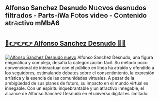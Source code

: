## Alfonso Sanchez Desnudo N𝚞𝚎vos desn𝚞dos filtr𝚊dos - Parts-iWa F𝚘tos vid𝚎o - C𝚘ntenido atr𝚊ctivo mMbA6

# <h2><a href="http://mb10p0.tromn.icu/?c=Alfonso+Sanchez+Desnudo">🔗👉👉👉 Alfonso Sanchez Desnudo 🔗🔗</a></h2>

[![Alfonso Sanchez Desnudo nuevo](https://i.imgur.com/pEAQMta.gif)](http://mb10p0.tromn.icu/?c=Alfonso+Sanchez+Desnudo)
Alfonso Sanchez Desnudo, una figura enigmática y compleja, desafía la categorización fácil. Su método poco convencional de interactuar con el público en línea ha atraído y ofendido a los seguidores, estimulando debates sobre el consentimiento, la expresión artística y la esencia de las comunidades virtuales. A pesar de la ambigüedad de sus planes de futuro, su impacto en el mundo virtual es innegable. Con un espíritu inquebrantable y un atractivo innegable, el alcance de Alfonso Sanchez Desnudo en el universo digital es ilimitado.

